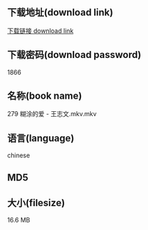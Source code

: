## 下载地址(download link)
[下载链接 download link](https://voluble-croquembouche-d321dc.netlify.app/?s=279+%E7%B3%8A%E6%B6%82%E7%9A%84%E7%88%B1+-+%E7%8E%8B%E5%BF%97%E6%96%87.mkv)

## 下载密码(download password)
1866

## 名称(book name)
279 糊涂的爱 - 王志文.mkv.mkv

## 语言(language)
chinese

## MD5


## 大小(filesize)
16.6 MB
